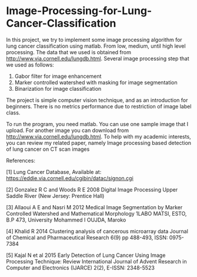 # Image-Processing-for-Lung-Cancer-Classification

In this project, we try to implement some image processing algorithm for lung cancer classification using matlab. From low, medium, until high level processing. The data that we used is obtained from http://www.via.cornell.edu/lungdb.html. Several image processing step that we used as follows:
1. Gabor filter for image enhancement
2. Marker controlled watershed with masking for image segmentation
3. Binarization for image classification

The project is simple computer vision technique, and as an introduction for beginners. There is no metrics performance due to restriction of image label class.

To run the program, you need matlab. You can use one sample image that I upload. For another image you can download from http://www.via.cornell.edu/lungdb.html. To help with my academic interests, you can review my related paper, namely Image processing based detection of lung cancer on CT scan images

References:

[1] Lung Cancer Database, Available at: https://eddie.via.cornell.edu/cgibin/datac/signon.cgi

[2] Gonzalez R C and Woods R E 2008 Digital Image Processing Upper Saddle River (New Jersey: Prentice Hall)

[3] Allaoui A E and Nasri M 2012 Medical Image Segmentation by Marker Controlled Watershed and Mathematical Morphology 1LABO MATSI, ESTO, B.P 473, University Mohammed I OUJDA, Maroko

[4] Khalid R 2014 Clustering analysis of cancerous microarray data Journal of Chemical and Pharmaceutical Research 6(9)
pp 488-493, ISSN: 0975-7384

[5] Kajal N et al 2015 Early Detection of Lung Cancer Using Image Processing Technique: Review International Journal of
Advent Research in Computer and Electronics (IJARCE) 2(2), E-ISSN: 2348-5523
